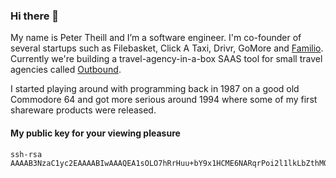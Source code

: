 ### Hi there 👋

My name is Peter Theill and I’m a software engineer. I'm co-founder of several startups such as Filebasket, Click A Taxi, Drivr, GoMore and [Familio](https://familiohq.com/). Currently we're building a travel-agency-in-a-box SAAS tool for small travel agencies called [Outbound](https://outboundhq.com/).

I started playing around with programming back in 1987 on a good old Commodore 64 and got more serious around 1994 where some of my first shareware products were released.

#### My public key for your viewing pleasure

```
ssh-rsa AAAAB3NzaC1yc2EAAAABIwAAAQEA1sOLO7hRrHuu+bY9x1HCME6NARqrPoi2l1lkLbZthMOXS5uLK7xI44tSe0GfpmZdYV0YnDZAz3ENhA9QB0Xl14+xMGuXo6fp6fLtffRhlyCi6aiMh8kW4+Z9q3YPC0mCBATazM7aAvBSy+VhCLhdt1LPjtc7DcgxstWWrUvW5AMi4ipnvoBVcoAlD8HoYmU9mREteBE3Zpb5rrcqL4rdaUx6MVXsfqqf//2iOf+PMeL4CL1BALyGq/gPoNKfXrUQOfJlqhM82Hdb7MLzeutyLpmKR//suYTTqF8wTIPKDzVBq7PghPanJnxIzeek9KEbAwIIjZ6Q4PrsXxE5R84ozw==
```


<!--
**theill/theill** is a ✨ _special_ ✨ repository because its `README.md` (this file) appears on your GitHub profile.

Here are some ideas to get you started:

- 🔭 I’m currently working on ...
- 🌱 I’m currently learning ...
- 👯 I’m looking to collaborate on ...
- 🤔 I’m looking for help with ...
- 💬 Ask me about ...
- 📫 How to reach me: ...
- 😄 Pronouns: ...
- ⚡ Fun fact: ...
-->

